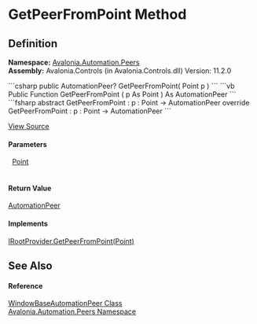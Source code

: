 # GetPeerFromPoint Method




## Definition
**Namespace:** <a href="N_Avalonia_Automation_Peers">Avalonia.Automation.Peers</a>  
**Assembly:** Avalonia.Controls (in Avalonia.Controls.dll) Version: 11.2.0

<Tabs groupId="api-code-preview">
<TabItem value="csharp" label="C#">
```csharp
public AutomationPeer? GetPeerFromPoint(
	Point p
)
```
</TabItem>
<TabItem value="vb" label="VB">
```vb
Public Function GetPeerFromPoint ( 
	p As Point
) As AutomationPeer
```
</TabItem>
<TabItem value="fsharp" label="F#">
```fsharp
abstract GetPeerFromPoint : 
        p : Point -> AutomationPeer 
override GetPeerFromPoint : 
        p : Point -> AutomationPeer 
```
</TabItem>
</Tabs>



<a href="https://github.com/AvaloniaUI/Avalonia/tree/master/src/Avalonia.Controls/Automation/Peers/WindowBaseAutomationPeer.cs#L34" title="View the source code">View Source</a>



#### Parameters
<dl><dt>  <a href="T_Avalonia_Point">Point</a></dt><dd> </dd></dl>

#### Return Value
<a href="T_Avalonia_Automation_Peers_AutomationPeer">AutomationPeer</a>

#### Implements
<a href="M_Avalonia_Automation_Provider_IRootProvider_GetPeerFromPoint">IRootProvider.GetPeerFromPoint(Point)</a>  


## See Also


#### Reference
<a href="T_Avalonia_Automation_Peers_WindowBaseAutomationPeer">WindowBaseAutomationPeer Class</a>  
<a href="N_Avalonia_Automation_Peers">Avalonia.Automation.Peers Namespace</a>  
